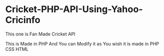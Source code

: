 # Cricket-PHP-API-Using-Yahoo-Cricinfo
This one is Fan Made Cricket API

This is Made in PHP And You can Modify it as You wish it is made in PHP CSS HTML
